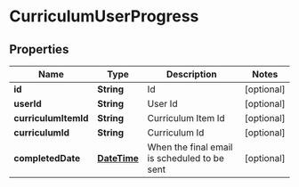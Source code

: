 
# CurriculumUserProgress

## Properties
Name | Type | Description | Notes
------------ | ------------- | ------------- | -------------
**id** | **String** | Id |  [optional]
**userId** | **String** | User Id |  [optional]
**curriculumItemId** | **String** | Curriculum Item Id |  [optional]
**curriculumId** | **String** | Curriculum Id |  [optional]
**completedDate** | [**DateTime**](DateTime.md) | When the final email is scheduled to be sent |  [optional]



